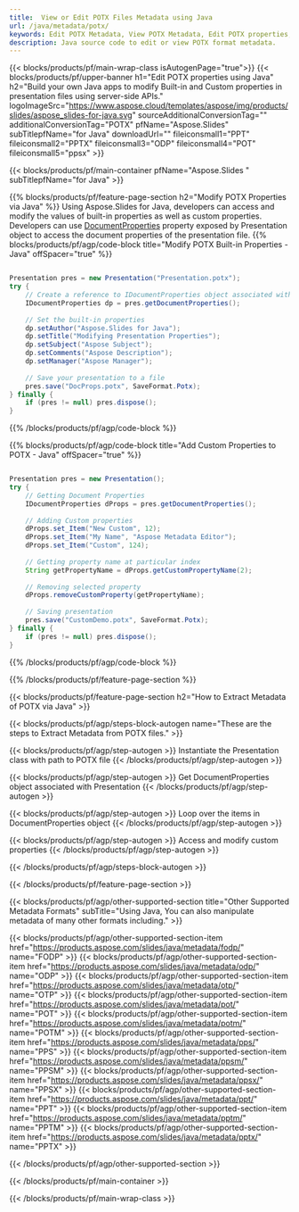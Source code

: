 ```yaml
---
title:  View or Edit POTX Files Metadata using Java
url: /java/metadata/potx/
keywords: Edit POTX Metadata, View POTX Metadata, Edit POTX properties, View POTX properties
description: Java source code to edit or view POTX format metadata.
---
```


{{< blocks/products/pf/main-wrap-class isAutogenPage="true">}}
{{< blocks/products/pf/upper-banner h1="Edit POTX properties using Java" h2="Build your own Java apps to modify Built-in and Custom properties in presentation files using server-side APIs." logoImageSrc="https://www.aspose.cloud/templates/aspose/img/products/slides/aspose_slides-for-java.svg" sourceAdditionalConversionTag="" additionalConversionTag="POTX" pfName="Aspose.Slides" subTitlepfName="for Java" downloadUrl="" fileiconsmall1="PPT" fileiconsmall2="PPTX" fileiconsmall3="ODP" fileiconsmall4="POT" fileiconsmall5="ppsx" >}}

{{< blocks/products/pf/main-container pfName="Aspose.Slides " subTitlepfName="for Java" >}}

{{% blocks/products/pf/feature-page-section  h2="Modify POTX Properties via Java" %}}
Using Aspose.Slides for Java, developers can access and modify the values of built-in properties as well as custom properties. Developers can use [DocumentProperties](https://reference.aspose.com/slides/java/com.aspose.slides/documentproperties/) property exposed by Presentation object to access the document properties of the presentation file.
{{% blocks/products/pf/agp/code-block title="Modify POTX Built-in Properties - Java" offSpacer="true" %}}

```java

Presentation pres = new Presentation("Presentation.potx");
try {
    // Create a reference to IDocumentProperties object associated with Presentation
    IDocumentProperties dp = pres.getDocumentProperties();
    
    // Set the built-in properties
    dp.setAuthor("Aspose.Slides for Java");
    dp.setTitle("Modifying Presentation Properties");
    dp.setSubject("Aspose Subject");
    dp.setComments("Aspose Description");
    dp.setManager("Aspose Manager");
    
    // Save your presentation to a file
    pres.save("DocProps.potx", SaveFormat.Potx);
} finally {
    if (pres != null) pres.dispose();
}
```

{{% /blocks/products/pf/agp/code-block %}}

{{% blocks/products/pf/agp/code-block title="Add Custom Properties to POTX - Java" offSpacer="true" %}}

```java

Presentation pres = new Presentation();
try {
    // Getting Document Properties
    IDocumentProperties dProps = pres.getDocumentProperties();
    
    // Adding Custom properties
    dProps.set_Item("New Custom", 12);
    dProps.set_Item("My Name", "Aspose Metadata Editor");
    dProps.set_Item("Custom", 124);
    
    // Getting property name at particular index
    String getPropertyName = dProps.getCustomPropertyName(2);
    
    // Removing selected property
    dProps.removeCustomProperty(getPropertyName);
    
    // Saving presentation
    pres.save("CustomDemo.potx", SaveFormat.Potx);
} finally {
    if (pres != null) pres.dispose();
}
```

{{% /blocks/products/pf/agp/code-block %}}

{{% /blocks/products/pf/feature-page-section %}}

{{< blocks/products/pf/feature-page-section  h2="How to Extract Metadata of POTX via Java" >}}

{{< blocks/products/pf/agp/steps-block-autogen name="These are the steps to Extract Metadata from POTX files." >}}

{{< blocks/products/pf/agp/step-autogen >}}
Instantiate the Presentation class with path to POTX file
{{< /blocks/products/pf/agp/step-autogen >}}

{{< blocks/products/pf/agp/step-autogen >}}
Get DocumentProperties object associated with Presentation
{{< /blocks/products/pf/agp/step-autogen >}}

{{< blocks/products/pf/agp/step-autogen >}}
Loop over the items in DocumentProperties object
{{< /blocks/products/pf/agp/step-autogen >}}

{{< blocks/products/pf/agp/step-autogen >}}
Access and modify custom properties
{{< /blocks/products/pf/agp/step-autogen >}}

{{< /blocks/products/pf/agp/steps-block-autogen >}}

{{< /blocks/products/pf/feature-page-section >}}

{{< blocks/products/pf/agp/other-supported-section title="Other Supported Metadata Formats" subTitle="Using Java, You can also manipulate metadata of many other formats including." >}}

{{< blocks/products/pf/agp/other-supported-section-item href="https://products.aspose.com/slides/java/metadata/fodp/" name="FODP" >}}
{{< blocks/products/pf/agp/other-supported-section-item href="https://products.aspose.com/slides/java/metadata/odp/" name="ODP" >}}
{{< blocks/products/pf/agp/other-supported-section-item href="https://products.aspose.com/slides/java/metadata/otp/" name="OTP" >}}
{{< blocks/products/pf/agp/other-supported-section-item href="https://products.aspose.com/slides/java/metadata/pot/" name="POT" >}}
{{< blocks/products/pf/agp/other-supported-section-item href="https://products.aspose.com/slides/java/metadata/potm/" name="POTM" >}}
{{< blocks/products/pf/agp/other-supported-section-item href="https://products.aspose.com/slides/java/metadata/pps/" name="PPS" >}}
{{< blocks/products/pf/agp/other-supported-section-item href="https://products.aspose.com/slides/java/metadata/ppsm/" name="PPSM" >}}
{{< blocks/products/pf/agp/other-supported-section-item href="https://products.aspose.com/slides/java/metadata/ppsx/" name="PPSX" >}}
{{< blocks/products/pf/agp/other-supported-section-item href="https://products.aspose.com/slides/java/metadata/ppt/" name="PPT" >}}
{{< blocks/products/pf/agp/other-supported-section-item href="https://products.aspose.com/slides/java/metadata/pptm/" name="PPTM" >}}
{{< blocks/products/pf/agp/other-supported-section-item href="https://products.aspose.com/slides/java/metadata/pptx/" name="PPTX" >}}


{{< /blocks/products/pf/agp/other-supported-section >}}

{{< /blocks/products/pf/main-container >}}
    
{{< /blocks/products/pf/main-wrap-class >}}
